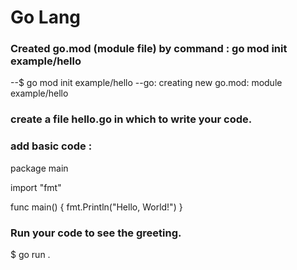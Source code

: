 # Go Lang

### Created go.mod (module file) by command : go mod init example/hello
--$ go mod init example/hello
--go: creating new go.mod: module example/hello

### create a file hello.go in which to write your code.

### add basic code : 
package main

import "fmt"

func main() {
    fmt.Println("Hello, World!")
}

### Run your code to see the greeting.

$ go run .